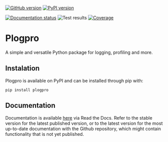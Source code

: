 [![GitHub version](https://badge.fury.io/gh/wohe157%2Fplogpro.svg)](https://badge.fury.io/gh/wohe157%2Fplogpro)
[![PyPI version](https://badge.fury.io/py/plogpro.svg)](https://badge.fury.io/py/plogpro)

[![Documentation status](https://readthedocs.org/projects/plogpro/badge/?version=latest)](https://plogpro.readthedocs.io/en/latest/?badge=latest)
![Test results](https://github.com/wohe157/plogpro/actions/workflows/unittest.yml/badge.svg)
[![Coverage](https://codecov.io/gh/wohe157/plogpro/branch/main/graph/badge.svg?token=wr6EfOLLJu)](https://codecov.io/gh/wohe157/plogpro)

# Plogpro
A simple and versatile Python package for logging, profiling and more.

## Instalation
Plogpro is available on PyPI and can be installed through pip with:
```
pip install plogpro
```

## Documentation
Documentation is available [here](https://plogpro.readthedocs.io/en/stable/) via
Read the Docs. Refer to the stable version for the latest published version, or
to the latest version for the most up-to-date documentation with the Github
repository, which might contain functionality that is not yet published.
